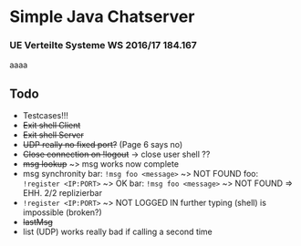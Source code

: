 # Simple Java Chatserver
### UE Verteilte Systeme WS 2016/17 184.167

aaaa

## Todo

- Testcases!!!
- ~~Exit shell Client~~
- ~~Exit shell Server~~
- ~~UDP really no fixed port?~~ (Page 6 says no)
- ~~Close connection on !logout~~ -> close user shell ??
- ~~msg lookup~~ ~> msg works now complete
- msg synchronity
  bar: `!msg foo <message>` ~> NOT FOUND
  foo: `!register <IP:PORT>` ~> OK
  bar: `!msg foo <message>` ~> NOT FOUND => EHH. 2/2 replizierbar
- `!register <IP:PORT>` ~> NOT LOGGED IN
  further typing (shell) is impossible (broken?)
- ~~lastMsg~~
- list (UDP) works really bad if calling a second time